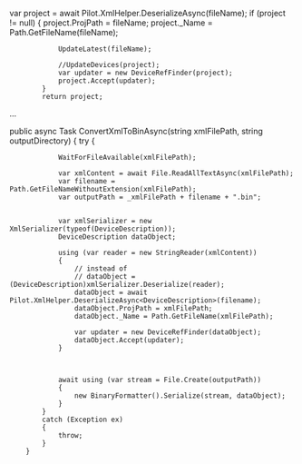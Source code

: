 var project = await Pilot.XmlHelper.DeserializeAsync<DeviceDescription>(fileName);
            if (project != null)
            {
                project.ProjPath = fileName;
                project._Name = Path.GetFileName(fileName);

                UpdateLatest(fileName);

                //UpdateDevices(project);
                var updater = new DeviceRefFinder(project);
                project.Accept(updater);
            }
            return project;
...


public async Task ConvertXmlToBinAsync(string xmlFilePath, string outputDirectory)
        {
            try
            {
                
                WaitForFileAvailable(xmlFilePath);

                var xmlContent = await File.ReadAllTextAsync(xmlFilePath);
                var filename = Path.GetFileNameWithoutExtension(xmlFilePath);
                var outputPath = _xmlFilePath + filename + ".bin";


                var xmlSerializer = new XmlSerializer(typeof(DeviceDescription));
                DeviceDescription dataObject;

                using (var reader = new StringReader(xmlContent))           
                {
                    // instead of 
                    // dataObject = (DeviceDescription)xmlSerializer.Deserialize(reader);
                    dataObject = await Pilot.XmlHelper.DeserializeAsync<DeviceDescription>(filename);
                    dataObject.ProjPath = xmlFilePath;
                    dataObject._Name = Path.GetFileName(xmlFilePath);

                    var updater = new DeviceRefFinder(dataObject);
                    dataObject.Accept(updater);
                }



                await using (var stream = File.Create(outputPath))
                {
                    new BinaryFormatter().Serialize(stream, dataObject);
                }
            }
            catch (Exception ex)
            {
                throw;
            }
        }
